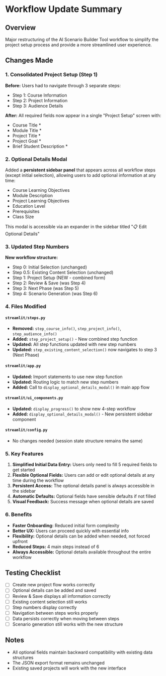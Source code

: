 # Workflow Update Summary

## Overview
Major restructuring of the AI Scenario Builder Tool workflow to simplify the project setup process and provide a more streamlined user experience.

## Changes Made

### 1. Consolidated Project Setup (Step 1)
**Before:** Users had to navigate through 3 separate steps:
- Step 1: Course Information
- Step 2: Project Information  
- Step 3: Audience Details

**After:** All required fields now appear in a single "Project Setup" screen with:
- Course Title *
- Module Title *
- Project Title *
- Project Goal *
- Brief Student Description *

### 2. Optional Details Modal
Added a **persistent sidebar panel** that appears across all workflow steps (except initial selection), allowing users to add optional information at any time:
- Course Learning Objectives
- Module Description
- Project Learning Objectives
- Education Level
- Prerequisites
- Class Size

This modal is accessible via an expander in the sidebar titled "📋 Edit Optional Details"

### 3. Updated Step Numbers
**New workflow structure:**
- Step 0: Initial Selection (unchanged)
- Step 0.5: Existing Content Selection (unchanged)
- Step 1: Project Setup (NEW - combined form)
- Step 2: Review & Save (was Step 4)
- Step 3: Next Phase (was Step 5)
- Step 4: Scenario Generation (was Step 6)

### 4. Files Modified

#### `streamlit/steps.py`
- **Removed:** `step_course_info()`, `step_project_info()`, `step_audience_info()`
- **Added:** `step_project_setup()` - New combined step function
- **Updated:** All step functions updated with new step numbers
- **Updated:** `step_existing_content_selection()` now navigates to step 3 (Next Phase)

#### `streamlit/app.py`
- **Updated:** Import statements to use new step function
- **Updated:** Routing logic to match new step numbers
- **Added:** Call to `display_optional_details_modal()` in main app flow

#### `streamlit/ui_components.py`
- **Updated:** `display_progress()` to show new 4-step workflow
- **Added:** `display_optional_details_modal()` - New persistent sidebar component

#### `streamlit/config.py`
- No changes needed (session state structure remains the same)

### 5. Key Features
1. **Simplified Initial Data Entry:** Users only need to fill 5 required fields to get started
2. **Flexible Optional Fields:** Users can add or edit optional details at any time during the workflow
3. **Persistent Access:** The optional details panel is always accessible in the sidebar
4. **Automatic Defaults:** Optional fields have sensible defaults if not filled
5. **Visual Feedback:** Success message when optional details are saved

### 6. Benefits
- **Faster Onboarding:** Reduced initial form complexity
- **Better UX:** Users can proceed quickly with essential info
- **Flexibility:** Optional details can be added when needed, not forced upfront
- **Reduced Steps:** 4 main steps instead of 6
- **Always Accessible:** Optional details available throughout the entire workflow

## Testing Checklist
- [ ] Create new project flow works correctly
- [ ] Optional details can be added and saved
- [ ] Review & Save displays all information correctly
- [ ] Existing content selection still works
- [ ] Step numbers display correctly
- [ ] Navigation between steps works properly
- [ ] Data persists correctly when moving between steps
- [ ] Scenario generation still works with the new structure

## Notes
- All optional fields maintain backward compatibility with existing data structures
- The JSON export format remains unchanged
- Existing saved projects will work with the new interface

